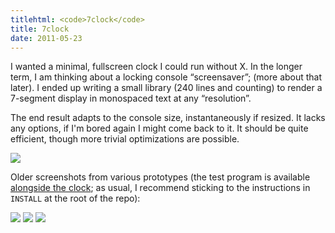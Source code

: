 ```yaml
---
titlehtml: <code>7clock</code>
title: 7clock
date: 2011-05-23
---
```


I wanted a minimal, fullscreen clock I could run without X. In the longer
term, I am thinking about a locking console “screensaver”; (more
about that later). I ended up writing a small library (240 lines and counting)
to render a 7-segment display in monospaced text at any
“resolution”.

The end result adapts to the console size, instantaneously if resized. It
lacks any options, if I'm bored again I might come back to it. It should be
quite efficient, though more trivial optimizations are possible.

![](/assets/7seg/7clock.avif)

Older screenshots from various prototypes (the test program is available [alongside the clock](https://github.com/pcarrier/stuff/tree/master/fun/7seg); as usual, I recommend sticking to the instructions in `INSTALL` at the root of the repo):

![](/assets/7seg/multires.avif)
![](/assets/7seg/clock.avif)
![](/assets/7seg/fulldate.avif)
